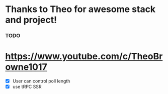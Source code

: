 # Thanks to Theo for awesome stack and project!

### TODO

# https://www.youtube.com/c/TheoBrowne1017

- [x] User can control poll length
- [x] use tRPC SSR
